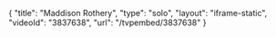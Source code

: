 {
    "title": "Maddison Rothery",
    "type": "solo",
    "layout": "iframe-static",
    "videoId": "3837638",
    "url": "\/tvpembed\/3837638"
}